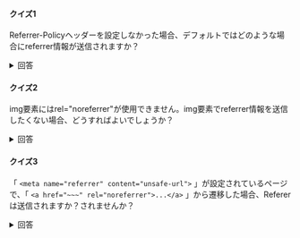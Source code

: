 #### クイズ1

Referrer-Policyヘッダーを設定しなかった場合、デフォルトではどのような場合にreferrer情報が送信されますか？

<details><summary>回答</summary><div>

Referrer-Policyの既定値は `no-referrer-when-downgrade` 。これはプロトコルのセキュリティ水準が同一か改善される場合はreferrerを送信し、低下する場合は送信しないという設定。

* HTTP -> HTTP, HTTPS -> HTTPS 送信
* HTTP -> HTTPS 送信
* HTTPS -> HTTP 送信しない

ブラウザーはより厳格な値である `strict-origin-when-cross-origin` を規定値にしたいらしい。
</div></details>

#### クイズ2

img要素にはrel="noreferrer"が使用できません。img要素でreferrer情報を送信したくない場合、どうすればよいでしょうか？

<details><summary>回答</summary><div>

同じページに `<meta name="referrer" content="noreferrer">` を設置する or `referrerpolicy="noreferrer"` を使用する
</div></details>

#### クイズ3

「 `<meta name="referrer" content="unsafe-url">` 」が設定されているページで、「 `<a href="~~~" rel="noreferrer">...</a>` 」から遷移した場合、Refererは送信されますか？されませんか？

<details><summary>回答</summary><div>

`rel="noreferrer"` が優先されるため、送信されない。

優先順位があり、高い順に以下のようになっている。

> 1. `rel=noreferrer`
> 1. referrerpolicy 属性
> 1. `<meta>` の referrer 属性
> 1. HTTP の Referrer-Policy ヘッダ

* [Referrer-Policy によるリファラ制御 | blog.jxck.io](https://blog.jxck.io/entries/2018-10-08/referrer-policy.html)
* [HTML Standard](https://html.spec.whatwg.org/multipage/urls-and-fetching.html#referrer-policy-attribute)

</div></details>
